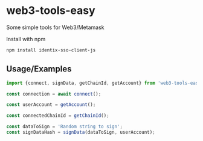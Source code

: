 # web3-tools-easy

Some simple tools for Web3/Metamask

Install with npm

```bash
npm install identix-sso-client-js
```

## Usage/Examples


```javascript
import {connect, signData, getChainId, getAccount} from 'web3-tools-easy';

const connection = await connect();

const userAccount = getAccount();

const connectedChainId = getChainId();

const dataToSign = 'Random string to sign';
const signDataHash = signData(dataToSign, userAccount);
```
